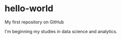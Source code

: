 # hello-world
My first repository on GitHub

I'm beginning my studies in data science and analytics.
